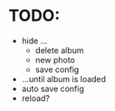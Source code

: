 

# TODO:
<!-- - AWS s3 authenticate credentials -->
- hide ...
    - delete album
    - new photo
    - save config
- ...until album is loaded
- auto save config
- reload?




